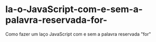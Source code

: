 # la-o-JavaScript-com-e-sem-a-palavra-reservada-for-
Como fazer um laço JavaScript com e sem a palavra reservada "for" 
